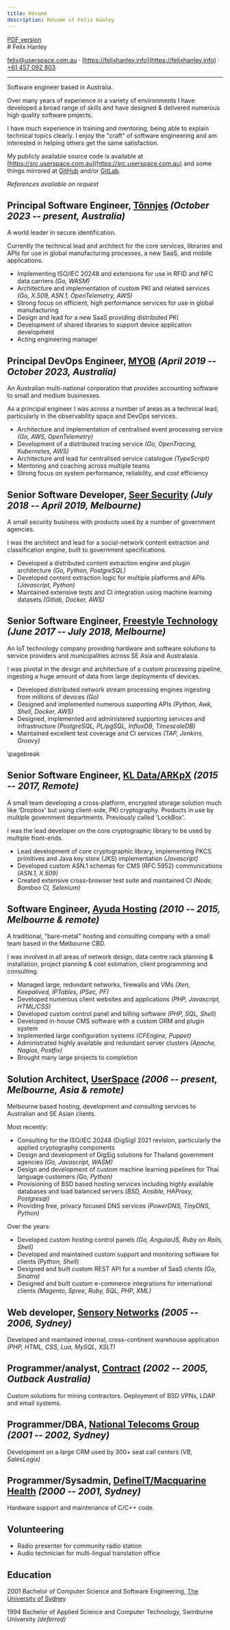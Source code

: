 ```yaml
---
title: Résumé
description: Résumé of Felix Hanley
---
```


<div id="pdf-resume"><a href="/felix_hanley.pdf">PDF version</a></div># Felix Hanley

<felix@userspace.com.au> &middot; [https://felixhanley.info](https://felixhanley.info) &middot; [+61 457 092 803](tel:+61457092803)

---

Software engineer based in Australia.

Over many years of experience in a variety of environments I have developed a
broad range of skills and have designed & delivered numerous high quality
software projects.

I have much experience in training and mentoring, being able to explain
technical topics clearly. I enjoy the "craft" of software engineering and am
interested in helping others get the same satisfaction.

My publicly available source code is available at
[https://src.userspace.com.au](https://src.userspace.com.au) and some things
mirrored at [GitHub](https://github.com/felix) and/or
[GitLab](https://gitlab.com/felix).

_References available on request_

## Principal Software Engineer, [Tőnnjes](https://toennjes.com) _(October 2023 -- present, Australia)_

A world leader in secure identification.

Currently the technical lead and architect for the core services, libraries and
APIs for use in global manufacturing processes, a new SaaS, and mobile
applications.

- Implementing ISO/IEC 20248 and extensions for use in RFID and NFC data carriers _(Go, WASM)_
- Architecture and implementation of custom PKI and related services _(Go, X.509, ASN.1, OpenTelemetry, AWS)_
- Strong focus on efficient, high performance services for use in global manufacturing
- Design and lead for a new SaaS providing distributed PKI
- Development of shared libraries to support device application development
- Acting engineering manager

## Principal DevOps Engineer, [MYOB](https://myob.com) _(April 2019 -- October 2023, Australia)_

An Australian multi-national corporation that provides accounting software to
small and medium businesses.

As a principal engineer I was across a number of areas as a technical lead,
particularly in the observability space and DevOps services.

- Architecture and implementation of centralised event processing service _(Go,
  AWS, OpenTelemetry)_
- Development of a distributed tracing service _(Go, OpenTracing, Kubernetes,
  AWS)_
- Architecture and lead for centralised service catalogue _(TypeScript)_
- Mentoring and coaching across multiple teams
- Strong focus on system performance, reliability, and cost efficiency


## Senior Software Developer, [Seer Security](https://seersec.com.au) _(July 2018 -- April 2019, Melbourne)_

A small security business with products used by a number of government
agencies.

I was the architect and lead for a social-network content extraction and
classification engine, built to government specifications.

- Developed a distributed content extraction engine and plugin architecture
  _(Go, Python, PostgreSQL)_
- Developed content extraction logic for multiple platforms and APIs
  _(Javascript, Python)_
- Maintained extensive tests and CI integration using machine learning datasets
  _(Gitlab, Docker, AWS)_


## Senior Software Engineer, [Freestyle Technology](https://freestyleiot.com) _(June 2017 -- July 2018, Melbourne)_

An IoT technology company providing hardware and software solutions to service
providers and municipalities across SE Asia and Australasia.

I was pivotal in the design and architecture of a custom processing pipeline,
ingesting a huge amount of data from large deployments of devices.

- Developed distributed network stream processing engines ingesting from
  millions of devices _(Go)_
- Designed and implemented numerous supporting APIs _(Python, Awk, Shell,
  Docker, AWS)_
- Designed, implemented and administered supporting services  and
  infrastructure _(PostgreSQL, PL/pgSQL, InfluxDB, TimescaleDB)_
- Maintained excellent test coverage and CI services _(TAP, Jenkins, Groovy)_

\pagebreak

## Senior Software Engineer, [KL Data/ARKpX](https://web.archive.org/web/20161203050431/http://arkpx.com) _(2015 -- 2017, Remote)_

A small team developing a cross-platform, encrypted storage solution much like
'Dropbox' but using client-side, PKI cryptography. Products in use by multiple
government departments. Previously called 'LockBox'.

I was the lead developer on the core cryptographic library to be used by
multiple front-ends.

- Lead development of core cryptographic library, implementing PKCS primitives
  and Java key store (JKS) implementation _(Javascript)_
- Developed custom ASN.1 schemas for CMS (RFC 5952) communications _(ASN.1,
  X.509)_
- Created extensive cross-browser test suite and maintained CI _(Node, Bamboo
  CI, Selenium)_


## Software Engineer, [Ayuda Hosting](http://ayudahosting.com.au) _(2010 -- 2015, Melbourne & remote)_

A traditional, "bare-metal" hosting and consulting company with a small team
based in the Melbourne CBD.

I was involved in all areas of network design, data centre rack planning &
installation, project planning & cost estimation, client programming and
consulting.

- Managed large, redundant networks, firewalls and VMs _(Xen, Keepalived,
  IPTables, IPSec, PF)_
- Developed numerous client websites and applications _(PHP, Javascript,
  HTML/CSS)_
- Developed custom control panel and billing software _(PHP, SQL, Shell)_
- Developed in-house CMS software with a custom ORM and plugin system
- Implemented large configuration systems _(CFEngine, Puppet)_
- Administrated highly available and redundant server clusters _(Apache,
  Nagios, Postfix)_
- Brought many large projects to completion


## Solution Architect, [UserSpace](https://userspace.com.au) _(2006 -- present, Melbourne, Asia & remote)_

Melbourne based hosting, development and consulting services to Australian and
SE Asian clients. 

Most recently:

- Consulting for the ISO/IEC 20248 (DigSig) 2021 revision, particularly the
  applied cryptography components
- Design and development of DigSig solutions for Thailand government agencies
  _(Go, Javascript, WASM)_
- Design and development of custom machine learning pipelines for Thai language
  customers _(Go, Python)_
- Provisioning of BSD based hosting services including highly available
  databases and load balanced servers _(BSD, Ansible, HAProxy, Postgresql)_
- Providing free, privacy focused DNS services _(PowerDNS, TinyDNS, Python)_

Over the years:

- Developed custom hosting control panels _(Go, AngularJS, Ruby on Rails,
  Shell)_
- Developed and maintained custom support and monitoring software for clients
  _(Python, Shell)_
- Designed and built custom REST API for a number of SaaS clients _(Go,
  Sinatra)_
- Designed and built custom e-commerce integrations for international clients
  _(Magento, Spree, Ruby, SQL, PHP, XML)_


## Web developer, [Sensory Networks](https://web.archive.org/web/20070105091228/http://www.sensorynetworks.com) _(2005 -- 2006, Sydney)_

Developed and maintained internal, cross-continent warehouse application _(PHP,
HTML, CSS, Lua, MySQL, XSLT)_


## Programmer/analyst, [Contract](http://felixhanley.info) _(2002 -- 2005, Outback Australia)_

Custom solutions for mining contractors. Deployment of BSD VPNs, LDAP and email
systems.


## Programmer/DBA, [National Telecoms Group](https://web.archive.org/web/20080718172405/http://www.ntgroup.com.au/) _(2001 -- 2002, Sydney)_

Development on a large CRM used by 300+ seat call centers _(VB, SalesLogix)_


## Programmer/Sysadmin, [DefineIT/Macquarine Health](http://machealth.com.au) _(2000 -- 2001, Sydney)_

Hardware support and maintenance of C/C++ code.


## Volunteering

- Radio presenter for community radio station
- Audio technician for multi-lingual translation office


## Education

2001 Bachelor of Computer Science and Software Engineering, [The University of
Sydney](https://sydney.edu.au/)

1994 Bachelor of Applied Science and Computer Technology, Swinburne University
_(deferred)_
